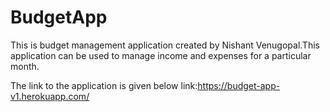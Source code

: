 # BudgetApp

 This is budget management application created by Nishant Venugopal.This application can be used to manage income and expenses for a particular month.
 
The link to the application is given below
link:https://budget-app-v1.herokuapp.com/
